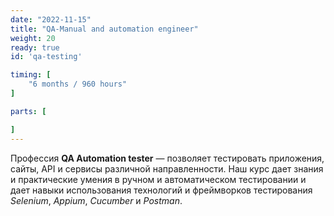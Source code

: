 ```yaml
---
date: "2022-11-15"
title: "QA-Manual and automation engineer"
weight: 20
ready: true
id: 'qa-testing'

timing: [
    "6 months / 960 hours"
]

parts: [

]
---
```


Профессия __QA Automation tester__ — позволяет тестировать приложения, сайты, API и сервисы различной направленности. Наш курс дает знания и практические умения в ручном и автоматическом тестировании и дает навыки использования технологий и фреймворков тестирования _Selenium_, _Appium_, _Cucumber_ и _Postman_.
